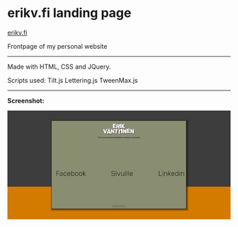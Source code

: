 # erikv.fi landing page

<a href="https://www.erikv.fi" target="_blank">erikv.fi</a>

Frontpage of my personal website

---

Made with HTML, CSS and JQuery.

Scripts used: 
Tilt.js
Lettering.js
TweenMax.js

---

<b>Screenshot:</b>

![screenshot](https://github.com/eebbi/erikv-landingpage/blob/master/erikv-screenshot.png)
